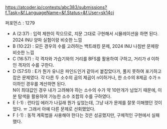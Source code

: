 https://atcoder.jp/contests/abc383/submissions?f.Task=&f.LanguageName=&f.Status=&f.User=sk14cj

퍼포먼스 : 1279

<ul>
  <li> A (2:37) : 입력 제한이 작으므로, 지문 그대로 구현해서 시뮬레이션을 하면 된다. 2024 INU 양파 실험이랑 비슷한 느낌</li>
  <li> B (10:22) : 모든 경우의 수를 고려하는 백트래킹 문제, 2024 INU 나침반 문제랑 비슷한 느낌</li>
  <li> C (16:57) : 각 격자와 가습기와의 거리를 BFS를 활용하여 구하고, 거리가 d 이하인 격자의 수를 구한다.</li>
  <li> D (57:51) : E가 뭔가 유니온 파인드인거 같아서 붙잡았다가, 풀지 못하여 포기하고 잡은 문제였다. 각 다른 두 소수의 곱의 제곱이 n이하거나, 한 소수의 8제곱 수가 n이하인 경우를 계산하면 된다.
  <br> N이 최대값인 경우 내가 고려해야 하는 소수의 수가 약 10만개가 넘었기 때문에, 이분 탐색을 활용하여 가능한 소수 조합의 수를 구하였다.
  </li>
  <li> E (-1) : 런타임 에러가 나길래 뭔가 싶었는데, 그냥 내가 문제를 잘못 이해했던 것이었다. ㅠ 그래서 아예 다른 문제로 선회했었다.</li>
  <li> F (-1) : 동적 계획법을 사용해야 한다는 것은 성공했지만, 구체적인 구현에서 실패했다.</li>
</ul>
